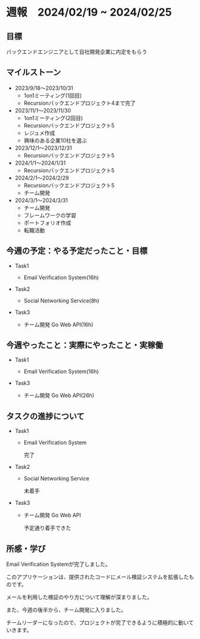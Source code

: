 # 週報　2024/02/19 ~ 2024/02/25

## 目標
バックエンドエンジニアとして自社開発企業に内定をもらう

## マイルストーン
- 2023/9/18〜2023/10/31
    - 1on1ミーティング(1回目)
    - Recursionバックエンドプロジェクト4まで完了
- 2023/11/1〜2023/11/30
    - 1on1ミーティング(2回目)
    - Recursionバックエンドプロジェクト5
    - レジュメ作成
    - 興味のある企業10社を選ぶ
- 2023/12/1〜2023/12/31
    - Recursionバックエンドプロジェクト5
- 2024/1/1〜2024/1/31
    - Recursionバックエンドプロジェクト5
- 2024/2/1〜2024/2/29
    - Recursionバックエンドプロジェクト5
    - チーム開発
- 2024/3/1〜2024/3/31
    - チーム開発
    - フレームワークの学習
    - ポートフォリオ作成
    - 転職活動

## 今週の予定：やる予定だったこと・目標
- Task1
    -  Email Verification System(16h)

- Task2
    - Social Networking Service(8h)

- Task3
    - チーム開発 Go Web API(16h)

## 今週やったこと：実際にやったこと・実稼働
- Task1
    -  Email Verification System(16h)

- Task3
    - チーム開発 Go Web API(26h)

## タスクの進捗について

- Task1
    - Email Verification System

        完了

- Task2
    - Social Networking Service

        未着手

- Task3
    - チーム開発 Go Web API

        予定通り着手できた

## 所感・学び

Email Verification Systemが完了しました。

このアプリケーションは、提供されたコードにメール検証システムを拡張したものです。

メールを利用した検証のやり方について理解が深まりました。

また、今週の後半から、チーム開発に入りました。

チームリーダーになったので、プロジェクトが完了できるように積極的に動いていきます。
